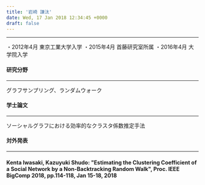 ```yaml
---
title: '岩崎 謙汰'
date: Wed, 17 Jan 2018 12:34:45 +0000
draft: false
---
```


* * *

・2012年4月 東京工業大学入学 ・2015年4月 首藤研究室所属 ・2016年4月 大学院入学

#### 研究分野

* * *

グラフサンプリング、ランダムウォーク

#### 学士論文

* * *

ソーシャルグラフにおける効率的なクラスタ係数推定手法

#### 対外発表

* * *

#### Kenta Iwasaki, Kazuyuki Shudo: "Estimating the Clustering Coefficient of a Social Network by a Non-Backtracking Random Walk", Proc. IEEE BigComp 2018, pp.114-118, Jan 15-18, 2018